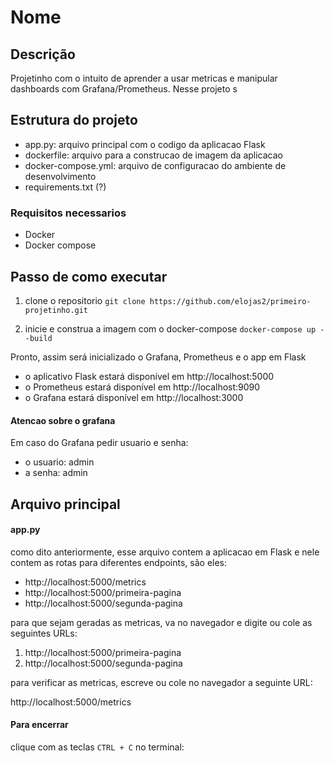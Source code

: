 # Nome

## Descrição

Projetinho com o intuito de aprender a usar metricas e manipular dashboards com Grafana/Prometheus.
Nesse projeto s


## Estrutura do projeto

* app.py: arquivo principal com o codigo da aplicacao Flask
* dockerfile: arquivo para a construcao de imagem da aplicacao
* docker-compose.yml: arquivo de configuracao do ambiente de desenvolvimento
* requirements.txt (?)

### Requisitos necessarios

* Docker
* Docker compose

## Passo de como executar

1. clone o repositorio
    ``` git clone https://github.com/elojas2/primeiro-projetinho.git ```

2. inicie e construa a imagem com o docker-compose
    ``` docker-compose up --build ```


Pronto, assim será inicializado o Grafana, Prometheus e o app em Flask

* o aplicativo Flask estará disponível em http://localhost:5000
* o Prometheus estará disponível em http://localhost:9090
* o Grafana estará disponível em http://localhost:3000


#### Atencao sobre o grafana

Em caso do Grafana pedir usuario e senha: 
* o usuario: admin
* a senha: admin

## Arquivo principal

#### app.py

como dito anteriormente, esse arquivo contem a aplicacao em Flask e nele contem as rotas para diferentes endpoints, são eles:

* http://localhost:5000/metrics
* http://localhost:5000/primeira-pagina
* http://localhost:5000/segunda-pagina

para que sejam geradas as metricas, va no navegador e digite ou cole as seguintes URLs:

1. http://localhost:5000/primeira-pagina
2. http://localhost:5000/segunda-pagina

para verificar as metricas, escreve ou cole no navegador a seguinte URL:

http://localhost:5000/metrics

#### Para encerrar

clique com as teclas ``` CTRL + C ``` no terminal:
